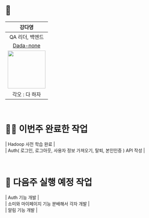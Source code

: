 # 🤝  
|강다영|
|:---:|
|QA 리더, 백엔드|
|[Dada-none](https://github.com/Dada-none)|
|<img src ="https://avatars.githubusercontent.com/u/73842572?v=4" width="120px">|
|각오 : 다 하자|

<br/>

# 🏃‍♀️ 이번주 완료한 작업
| Hadoop 사전 학습 완료 |<br/>
| Auth( 로그인, 로그아웃, 사용자 정보 가져오기, 탈퇴, 본인인증 ) API 작성 |<br/>

<br/>

# 🔎 다음주 실행 예정 작업
| Auth 기능 개발 |<br/>
| 소미와 마이페이지 기능 분배해서 각자 개발 |<br/>
| 알림 기능 개발 |<br/>
